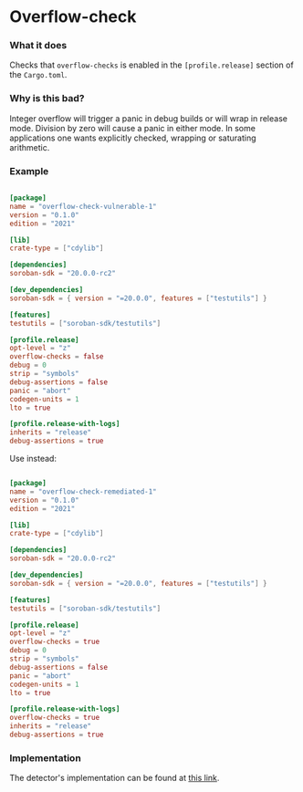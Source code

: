 # Overflow-check

### What it does

Checks that `overflow-checks` is enabled in the `[profile.release]` section of the `Cargo.toml`.

### Why is this bad?

Integer overflow will trigger a panic in debug builds or will wrap in
release mode. Division by zero will cause a panic in either mode. In some applications one
wants explicitly checked, wrapping or saturating arithmetic.


### Example

```toml

[package]
name = "overflow-check-vulnerable-1"
version = "0.1.0"
edition = "2021"

[lib]
crate-type = ["cdylib"]

[dependencies]
soroban-sdk = "20.0.0-rc2"

[dev_dependencies]
soroban-sdk = { version = "=20.0.0", features = ["testutils"] }

[features]
testutils = ["soroban-sdk/testutils"]

[profile.release]
opt-level = "z"
overflow-checks = false
debug = 0
strip = "symbols"
debug-assertions = false
panic = "abort"
codegen-units = 1
lto = true

[profile.release-with-logs]
inherits = "release"
debug-assertions = true
```

Use instead:

```toml

[package]
name = "overflow-check-remediated-1"
version = "0.1.0"
edition = "2021"

[lib]
crate-type = ["cdylib"]

[dependencies]
soroban-sdk = "20.0.0-rc2"

[dev_dependencies]
soroban-sdk = { version = "=20.0.0", features = ["testutils"] }

[features]
testutils = ["soroban-sdk/testutils"]

[profile.release]
opt-level = "z"
overflow-checks = true
debug = 0
strip = "symbols"
debug-assertions = false
panic = "abort"
codegen-units = 1
lto = true

[profile.release-with-logs]
overflow-checks = true
inherits = "release"
debug-assertions = true

```

### Implementation

The detector's implementation can be found at [this link](https://github.com/CoinFabrik/scout-soroban/tree/main/detectors/overflow-check).